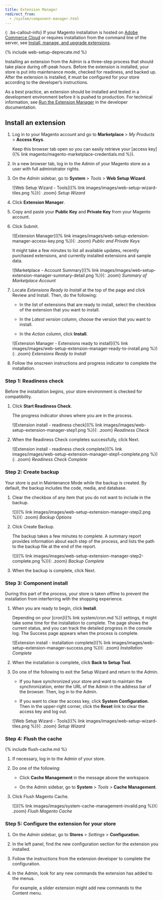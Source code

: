 ```yaml
---
title: Extension Manager
redirect_from:
  - /system/component-manager.html
---
```


{: .bs-callout-info}
If your Magento installation is hosted on [Adobe Commerce Cloud][1] or requires installation from the command line of the server, see [Install, manage, and upgrade extensions][2].

{% include web-setup-deprecate.md %}

Installing an extension from the Admin is a three-step process that should take place during off-peak hours. Before the extension is installed, your store is put into maintenance mode, checked for readiness, and backed up. After the extension is installed, it must be configured for your store according to the developer’s instructions.

As a best practice, an extension should be installed and tested in a development environment before it is pushed to production. For technical information, see [Run the Extension Manager][3] in the developer documentation.

## Install an extension

1. Log in to your Magento account and go to **Marketplace** > _My Products_ > **Access Keys**.

    Keep this browser tab open so you can easily retrieve your [access key]({% link magento/magento-marketplace-credentials.md %}).

1. In a new browser tab, log in to the Admin of your Magento store as a user with full administrator rights.

1. On the _Admin_ sidebar, go to **System** > _Tools_ > **Web Setup Wizard**.

    ![Web Setup Wizard - Tools]({% link images/images/web-setup-wizard-tiles.png %}){: .zoom}
    _Setup Wizard_

1. Click **Extension Manager**.

1. Copy and paste your **Public Key** and **Private Key** from your Magento account.

1. Click <span class="btn">Submit</span>.

    ![Extension Manager]({% link images/images/web-setup-extension-manager-access-key.png %}){: .zoom}
    _Public and Private Keys_

    It might take a few minutes to list all available updates, recently purchased extensions, and currently installed extensions and sample data.

    ![Marketplace - Account Summary]({% link images/images/web-setup-extension-manager-summary-detail.png %}){: .zoom}
     _Summary of Marketplace Account_

1. Locate _Extensions Ready to Install_ at the top of the page and click <span class="btn">Review and Install</span>. Then, do the following:

    - In the list of extensions that are ready to install, select the checkbox of the extension that you want to install.

    - In the _Latest version_ column, choose the version that you want to install.

    - In the _Action_ column, click **Install**.

    ![Extension Manager - Extensions ready to install]({% link images/images/web-setup-extension-manager-ready-to-install.png %}){: .zoom}
    _Extensions Ready to Install_

1. Follow the onscreen instructions and progress indicator to complete the installation.

### Step 1: Readiness check

Before the installation begins, your store environment is checked for compatibility.

1. Click **Start Readiness Check**.

    The progress indicator shows where you are in the process.

    ![Extension install - readiness check]({% link images/images/web-setup-extension-manager-step1.png %}){: .zoom}
    _Readiness Check_

1. When the Readiness Check completes successfully, click <span class="btn">Next</span>.

    ![Extension install - readiness check complete]({% link images/images/web-setup-extension-manager-step1-complete.png %}){: .zoom}
    _Readiness Check Complete_

### Step 2: Create backup

Your store is put in Maintenance Mode while the backup is created. By default, the backup includes the code, media, and database.

1. Clear the checkbox of any item that you do not want to include in the backup.

    ![]({% link images/images/web-setup-extension-manager-step2.png %}){: .zoom}
    _Backup Options_

1. Click <span class="btn">Create Backup</span>.

   The backup takes a few minutes to complete. A summary report provides information about each step of the process, and lists the path to the backup file at the end of the report.

    ![]({% link images/images/web-setup-extension-manager-step2-complete.png %}){: .zoom}
    _Backup Complete_

1. When the backup is complete, click <span class="btn">Next</span>.

### Step 3: Component install

During this part of the process, your store is taken offline to prevent the installation from interferring with the shopping experience.

1. When you are ready to begin, click **Install**.

    Depending on your [cron]({% link system/cron.md %}) settings, it might take some time for the installation to complete. The page shows the current status, and you can track the detailed progress in the console log. The Success page appears when the process is complete.

    ![Extension install - installation complete]({% link images/images/web-setup-extension-manager-success.png %}){: .zoom}
    _Installation Complete_

1. When the installation is complete, click **Back to Setup Tool**.

1. Do one of the following to exit the Setup Wizard and return to the Admin.

    - If you have synchronized your store and want to maintain the synchronization, enter the URL of the Admin in the address bar of the browser.  Then, log in to the Admin.

    - If you want to clear the access key, click **System Configuration**. Then in the upper-right corner, click the **Reset** link to clear the access key and log out.

    ![Web Setup Wizard - Tools]({% link images/images/web-setup-wizard-tiles.png %}){: .zoom}
    _Setup Wizard_

### Step 4: Flush the cache

{% include flush-cache.md %}

1. If necessary, log in to the Admin of your store.

1. Do one of the following:

    - Click **Cache Management** in the message above the workspace.

    - On the Admin sidebar, go to **System** > _Tools_ > **Cache Management**.

1. Click <span class="btn">Flush Magento Cache</span>.

    ![]({% link images/images/system-cache-management-invalid.png %}){: .zoom}
    _Flush Magento Cache_

### Step 5: Configure the extension for your store

1. On the _Admin_ sidebar, go to **Stores** > _Settings_ > **Configuration**.

1. In the left panel, find the new configuration section for the extension you installed.

1. Follow the instructions from the extension developer to complete the configuration.

1. In the Admin, look for any new commands the extension has added to the menus.

    For example, a slider extension might add new commands to the Content menu.

[1]: https://www.adobe.com/commerce/magento/enterprise.html
[2]: http://devdocs.magento.com/guides/v2.3/comp-mgr/extens-man/extensman-checklist.html
[3]: https://devdocs.magento.com/guides/v2.3/comp-mgr/extens-man/extensman-checklist.html
